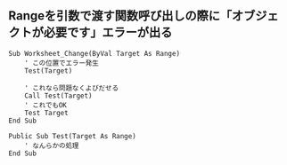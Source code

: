 ## Rangeを引数で渡す関数呼び出しの際に「オブジェクトが必要です」エラーが出る

``` vba
Sub Worksheet_Change(ByVal Target As Range)
    ' この位置でエラー発生
    Test(Target)
    
    ' これなら問題なくよびだせる
    Call Test(Target)
    ' これでもOK
    Test Target
End Sub

Public Sub Test(Target As Range)
    ' なんらかの処理
End Sub
```
